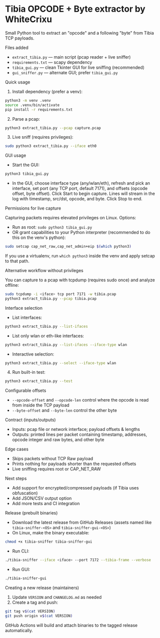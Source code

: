 # Tibia OPCODE + Byte extractor by WhiteCrixu

Small Python tool to extract an "opcode" and a following "byte" from Tibia TCP payloads.

Files added
- `extract_tibia.py` — main script (pcap reader + live sniffer)
- `requirements.txt` — scapy dependency
- `tibia_gui.py` — clean Tkinter GUI for live sniffing (recommended)
- `gui_sniffer.py` — alternate GUI; prefer `tibia_gui.py`

Quick usage

1) Install dependency (prefer a venv):

```bash
python3 -m venv .venv
source .venv/bin/activate
pip install -r requirements.txt
```

2) Parse a pcap:

```bash
python3 extract_tibia.py --pcap capture.pcap
```

3) Live sniff (requires privileges):

```bash
sudo python3 extract_tibia.py --iface eth0
```

GUI usage

- Start the GUI:

```bash
python3 tibia_gui.py
```

- In the GUI, choose interface type (any/wlan/eth), refresh and pick an interface, set port (any TCP port, default 7171), and offsets (opcode offset, byte offset). Click Start to begin capture. Lines will stream in the log with timestamp, src/dst, opcode, and byte. Click Stop to end.

Permissions for live capture

Capturing packets requires elevated privileges on Linux. Options:
- Run as root: `sudo python3 tibia_gui.py`
- OR grant capabilities to your Python interpreter (recommended to do this on the venv's python):

```bash
sudo setcap cap_net_raw,cap_net_admin+eip $(which python3)
```

If you use a virtualenv, run `which python3` inside the venv and apply setcap to that path.

Alternative workflow without privileges

You can capture to a pcap with tcpdump (requires sudo once) and analyze offline:

```bash
sudo tcpdump -i <iface> tcp port 7171 -w tibia.pcap
python3 extract_tibia.py --pcap tibia.pcap
```

Interface selection
- List interfaces:

```bash
python3 extract_tibia.py --list-ifaces
```

- List only wlan or eth-like interfaces:

```bash
python3 extract_tibia.py --list-ifaces --iface-type wlan
```

- Interactive selection:

```bash
python3 extract_tibia.py --select --iface-type wlan
```


4) Run built-in test:

```bash
python3 extract_tibia.py --test
```

Configurable offsets
- `--opcode-offset` and `--opcode-len` control where the opcode is read from inside the TCP payload
- `--byte-offset` and `--byte-len` control the other byte

Contract (inputs/outputs)
- Inputs: pcap file or network interface; payload offsets & lengths
- Outputs: printed lines per packet containing timestamp, addresses, opcode integer and raw bytes, and other byte

Edge cases
- Skips packets without TCP Raw payload
- Prints nothing for payloads shorter than the requested offsets
- Live sniffing requires root or CAP_NET_RAW

Next steps
- Add support for encrypted/compressed payloads (if Tibia uses obfuscation)
- Add JSON/CSV output option
- Add more tests and CI integration

Release (prebuilt binaries)

- Download the latest release from GitHub Releases (assets named like `tibia-sniffer-<OS>` and `tibia-sniffer-gui-<OS>`)
- On Linux, make the binary executable:

```bash
chmod +x tibia-sniffer tibia-sniffer-gui
```

- Run CLI:

```bash
./tibia-sniffer --iface <iface> --port 7172 --tibia-frame --verbose
```

- Run GUI:

```bash
./tibia-sniffer-gui
```

Creating a new release (maintainers)

1) Update `VERSION` and `CHANGELOG.md` as needed
2) Create a tag and push:

```bash
git tag v$(cat VERSION)
git push origin v$(cat VERSION)
```

GitHub Actions will build and attach binaries to the tagged release automatically.

